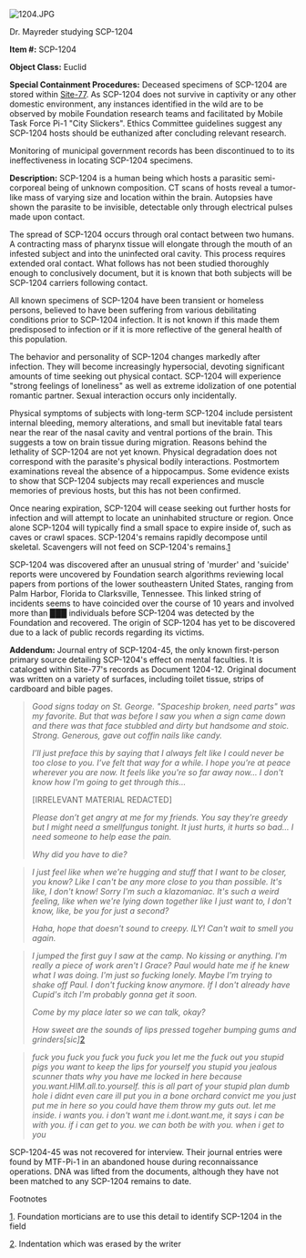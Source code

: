 ![1204.JPG](http://scp-wiki.wdfiles.com/local--files/scp-1204/1204.JPG)

Dr. Mayreder studying SCP-1204

**Item #:** SCP-1204

**Object Class:** Euclid

**Special Containment Procedures:** Deceased specimens of SCP-1204 are stored within [Site-77](/secure-facility-dossier-site-77). As SCP-1204 does not survive in captivity or any other domestic environment, any instances identified in the wild are to be observed by mobile Foundation research teams and facilitated by Mobile Task Force Pi-1 "City Slickers". Ethics Committee guidelines suggest any SCP-1204 hosts should be euthanized after concluding relevant research.

Monitoring of municipal government records has been discontinued to to its ineffectiveness in locating SCP-1204 specimens.

**Description:** SCP-1204 is a human being which hosts a parasitic semi-corporeal being of unknown composition. CT scans of hosts reveal a tumor-like mass of varying size and location within the brain. Autopsies have shown the parasite to be invisible, detectable only through electrical pulses made upon contact.

The spread of SCP-1204 occurs through oral contact between two humans. A contracting mass of pharynx tissue will elongate through the mouth of an infested subject and into the uninfected oral cavity. This process requires extended oral contact. What follows has not been studied thoroughly enough to conclusively document, but it is known that both subjects will be SCP-1204 carriers following contact.

All known specimens of SCP-1204 have been transient or homeless persons, believed to have been suffering from various debilitating conditions prior to SCP-1204 infection. It is not known if this made them predisposed to infection or if it is more reflective of the general health of this population.

The behavior and personality of SCP-1204 changes markedly after infection. They will become increasingly hypersocial, devoting significant amounts of time seeking out physical contact. SCP-1204 will experience "strong feelings of loneliness" as well as extreme idolization of one potential romantic partner. Sexual interaction occurs only incidentally.

Physical symptoms of subjects with long-term SCP-1204 include persistent internal bleeding, memory alterations, and small but inevitable fatal tears near the rear of the nasal cavity and ventral portions of the brain. This suggests a tow on brain tissue during migration. Reasons behind the lethality of SCP-1204 are not yet known. Physical degradation does not correspond with the parasite's physical bodily interactions. Postmortem examinations reveal the absence of a hippocampus. Some evidence exists to show that SCP-1204 subjects may recall experiences and muscle memories of previous hosts, but this has not been confirmed.

Once nearing expiration, SCP-1204 will cease seeking out further hosts for infection and will attempt to locate an uninhabited structure or region. Once alone SCP-1204 will typically find a small space to expire inside of, such as caves or crawl spaces. SCP-1204's remains rapidly decompose until skeletal. Scavengers will not feed on SCP-1204's remains.[1](javascript:;)

SCP-1204 was discovered after an unusual string of 'murder' and 'suicide' reports were uncovered by Foundation search algorithms reviewing local papers from portions of the lower southeastern United States, ranging from Palm Harbor, Florida to Clarksville, Tennessee. This linked string of incidents seems to have coincided over the course of 10 years and involved more than ███ individuals before SCP-1204 was detected by the Foundation and recovered. The origin of SCP-1204 has yet to be discovered due to a lack of public records regarding its victims.

**Addendum:** Journal entry of SCP-1204-45, the only known first-person primary source detailing SCP-1204's effect on mental faculties. It is cataloged within Site-77's records as Document 1204-12. Original document was written on a variety of surfaces, including toilet tissue, strips of cardboard and bible pages.

> _Good signs today on St. George. "Spaceship broken, need parts" was my favorite. But that was before I saw you when a sign came down and there was that face stubbled and dirty but handsome and stoic. Strong. Generous, gave out coffin nails like candy._
> 
> _I’ll just preface this by saying that I always felt like I could never be too close to you. I’ve felt that way for a while. I hope you’re at peace wherever you are now. It feels like you're so far away now… I don't know how I'm going to get through this…_  
>   
> \[IRRELEVANT MATERIAL REDACTED\]  
>   
> _Please don’t get angry at me for my friends. You say they're greedy but I might need a smellfungus tonight. It just hurts, it hurts so bad… I need someone to help ease the pain._  
>   
> _Why did you have to die?_

> _I just feel like when we're hugging and stuff that I want to be closer, you know? Like I can't be any more close to you than possible. It's like, I don't know! Sorry I'm such a klazomaniac. It's such a weird feeling, like when we're lying down together like I just want to, I don't know, like, be you for just a second?_  
>   
> _Haha, hope that doesn't sound to creepy. ILY! Can't wait to smell you again._

> _I jumped the first guy I saw at the camp. No kissing or anything. I'm really a piece of work aren't I Grace? Paul would hate me if he knew what I was doing. I'm just so fucking lonely. Maybe I'm trying to shake off Paul. I don't fucking know anymore. If I don't already have Cupid's itch I'm probably gonna get it soon._  
>   
> _Come by my place later so we can talk, okay?_  
>   
> _How sweet are the sounds of lips pressed togeher bumping gums and grinders\[sic\]_[2](javascript:;)

> _fuck you fuck you fuck you fuck you let me the fuck out you stupid pigs you want to keep the lips for yourself you stupid you jealous scunner thats why you have me locked in here because you.want.HIM.all.to.yourself. this is all part of your stupid plan dumb hole i didnt even care ill put you in a bone orchard convict me you just put me in here so you could have them throw my guts out. let me inside. i wants you. i don't want me i.dont.want.me, it says i can be with you. if i can get to you. we can both be with you. when i get to you_

SCP-1204-45 was not recovered for interview. Their journal entries were found by MTF-Pi-1 in an abandoned house during reconnaissance operations. DNA was lifted from the documents, although they have not been matched to any SCP-1204 remains to date.

Footnotes

[1](javascript:;). Foundation morticians are to use this detail to identify SCP-1204 in the field

[2](javascript:;). Indentation which was erased by the writer